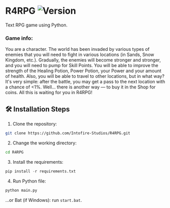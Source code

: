 # R4RPG ![Version](https://img.shields.io/badge/Latest-1.1.2.0/master-blue.svg)
Text RPG game using Python.
### Game info:
You are a character. The world has been invaded by various types of enemies that you will need to fight in various locations (in Sands, Snow Kingdom, etc.). Gradually, the enemies will become stronger and stronger, and you will need to pump for Skill Points. You will be able to improve the strength of the Healing Potion, Power Potion, your Power and your amount of health. Also, you will be able to travel to other locations, but in what way? It's very simple: after the battle, you may get a pass to the next location with a chance of <1%. Well... there is another way — to buy it in the Shop for coins. All this is waiting for you in R4RPG!

## 🛠️ Installation Steps
1. Clone the repository:
  ```BASH
  git clone https://github.com/Intofire-Studios/R4RPG.git
  ```
2. Change the working directory:
  ```BASH
  cd R4RPG
  ```
3. Install the requirements:
  ```Python
  pip install -r requirements.txt
  ```
4. Run Python file:
  ```Python
  python main.py
  ```
...or Bat (if Windows): run `start.bat`.
